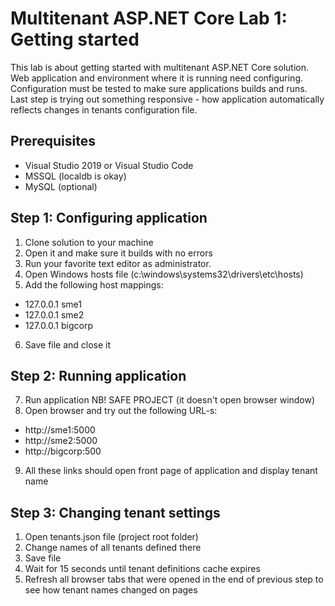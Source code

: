 # Multitenant ASP.NET Core Lab 1: Getting started

This lab is about getting started with multitenant ASP.NET Core solution. Web application and environment 
where it is running need configuring. Configuration must be tested to make sure applications builds and runs. 
Last step is trying out something responsive - how application automatically reflects changes in tenants 
configuration file.

## Prerequisites

* Visual Studio 2019 or Visual Studio Code
* MSSQL (localdb is okay)
* MySQL (optional)

## Step 1: Configuring application

1. Clone solution to your machine
2. Open it and make sure it builds with no errors
3. Run your favorite text editor as administrator.
4. Open Windows hosts file (c:\windows\systems32\drivers\etc\hosts)
5. Add the following host mappings:
  * 127.0.0.1 sme1
  * 127.0.0.1 sme2
  * 127.0.0.1 bigcorp
6. Save file and close it

## Step 2: Running application
7. Run application NB! SAFE PROJECT (it doesn't open browser window)
8. Open browser and try out the following URL-s:
  * http://sme1:5000
  * http://sme2:5000
  * http://bigcorp:500
9. All these links should open front page of application and display tenant name
 
## Step 3: Changing tenant settings
 
1. Open tenants.json file (project root folder)
2. Change names of all tenants defined there
3. Save file 
4. Wait for 15 seconds until tenant definitions cache expires
4. Refresh all browser tabs that were opened in the end of previous step to see how tenant names changed on pages